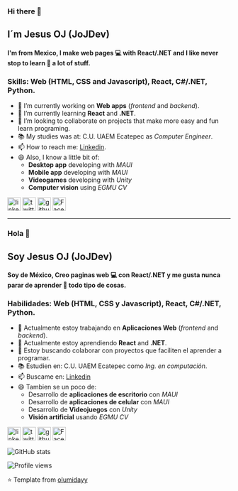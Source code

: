 ### Hi there 👋
## I´m Jesus OJ (JoJDev)

#### I'm from Mexico, I make web pages 💻 with React/.NET and I like never stop to learn 📖 a lot of stuff.


### Skills: Web (HTML, CSS and Javascript), React, C#/.NET, Python.

- 🔭 I’m currently working on **Web apps** (*frontend* and *backend*).
- 🌱 I’m currently learning **React** and **.NET**.
- 👯 I’m looking to collaborate on projects that make more easy and fun learn programing.
- 📚 My studies was at: C.U. UAEM Ecatepec as *Computer Engineer*.
- 📫 How to reach me: [Linkedin](https://www.linkedin.com/in/jesus-oj/).
- 😄 Also, I know a little bit of:
    - **Desktop app** developing with *MAUI*
    - **Mobile app** developing with *MAUI*
    - **Videogames** developing with *Unity*
    - **Computer vision** using *EGMU CV*

[<img src='https://cdn.jsdelivr.net/npm/simple-icons@3.0.1/icons/linkedin.svg' alt='linkedin' height='30'>](https://www.linkedin.com/in/jesus-oj//)   [<img src='https://cdn.jsdelivr.net/npm/simple-icons@3.0.1/icons/twitter.svg' alt='twitter' height='30'>](https://twitter.com/JoJDev)   [<img src='https://cdn.jsdelivr.net/npm/simple-icons@3.0.1/icons/github.svg' alt='github' height='30'>](https://github.com/JoJDev)   [<img src='https://cdn.jsdelivr.net/npm/simple-icons@3.0.1/icons/facebook.svg' alt='Facebook' height='30'>](https://www.facebook.com/people/Jes%C3%BAs-OJ/100075813865977/)

---

### Hola 👋
## Soy Jesus OJ (JoJDev)

#### Soy de México, Creo paginas web 💻 con React/.NET y me gusta nunca parar de aprender 📖 todo tipo de cosas.


### Habilidades: Web (HTML, CSS y Javascript), React, C#/.NET, Python.

- 🔭 Actualmente estoy trabajando en **Aplicaciones Web** (*frontend* and *backend*).
- 🌱 Actualmente estoy aprendiendo **React** and **.NET**.
- 👯 Estoy buscando colaborar con proyectos que faciliten el aprender a programar.
- 📚 Estudien en: C.U. UAEM Ecatepec como *Ing. en computación*.
- 📫 Buscame en: [Linkedin](https://www.linkedin.com/in/jesus-oj/)
- 😄 Tambien se un poco de:
    - Desarrollo de **aplicaciones de escritorio** con *MAUI*
    - Desarrollo de **aplicaciones de celular** con *MAUI*
    - Desarrollo de **Videojuegos** con *Unity*
    - **Visión artificial** usando *EGMU CV*

[<img src='https://cdn.jsdelivr.net/npm/simple-icons@3.0.1/icons/linkedin.svg' alt='linkedin' height='30'>](https://www.linkedin.com/in/jesus-oj//)   [<img src='https://cdn.jsdelivr.net/npm/simple-icons@3.0.1/icons/twitter.svg' alt='twitter' height='30'>](https://twitter.com/JoJDev)   [<img src='https://cdn.jsdelivr.net/npm/simple-icons@3.0.1/icons/github.svg' alt='github' height='30'>](https://github.com/JoJDev)   [<img src='https://cdn.jsdelivr.net/npm/simple-icons@3.0.1/icons/facebook.svg' alt='Facebook' height='30'>](https://www.facebook.com/people/Jes%C3%BAs-OJ/100075813865977/)

![GitHub stats](https://github-readme-stats.vercel.app/api?username=JoJDev&show_icons=true)

![Profile views](https://gpvc.arturio.dev/JoJDev)

⭐️ Template from [olumidayy](https://github.com/kautukkundan/Awesome-Profile-README-templates/blob/master/short-and-sweet/OlumideNwosu.md)

<!--
**JoJDev/JoJDev** is a ✨ _special_ ✨ repository because its `README.md` (this file) appears on your GitHub profile.

Here are some ideas to get you started:

- 🔭 I’m currently working on ...
- 🌱 I’m currently learning ...
- 👯 I’m looking to collaborate on ...
- 🤔 I’m looking for help with ...
- 💬 Ask me about ...
- 📫 How to reach me: ...
- 😄 Pronouns: ...
- ⚡ Fun fact: ...
-->
